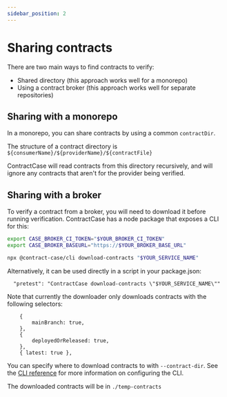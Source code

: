 ```yaml
---
sidebar_position: 2
---
```


# Sharing contracts

There are two main ways to find contracts to verify:

- Shared directory (this approach works well for a monorepo)
- Using a contract broker (this approach works well for separate repositories)

## Sharing with a monorepo

In a monorepo, you can share contracts by using a common `contractDir`.

The structure of a contract directory is `${consumerName}/${providerName}/${contractFile}`

ContractCase will read contracts from this directory recursively, and will ignore any contracts that aren't for the provider being verified.

## Sharing with a broker

To verify a contract from a broker, you will need to download it before running verification. ContractCase has a node package that exposes a CLI for this:

```bash
export CASE_BROKER_CI_TOKEN="$YOUR_BROKER_CI_TOKEN"
export CASE_BROKER_BASEURL="https://$YOUR_BROKER_BASE_URL"

npx @contract-case/cli download-contracts "$YOUR_SERVICE_NAME"
```

Alternatively, it can be used directly in a script in your package.json:

```
  "pretest": "ContractCase download-contracts \"$YOUR_SERVICE_NAME\""
```

Note that currently the downloader only downloads contracts with the following selectors:

```
    {
        mainBranch: true,
    },
    {
        deployedOrReleased: true,
    },
    { latest: true },
```

You can specify where to download contracts to with `--contract-dir`. See the [CLI reference](../reference/cli.md) for more information on configuring the CLI.

The downloaded contracts will be in `./temp-contracts`
